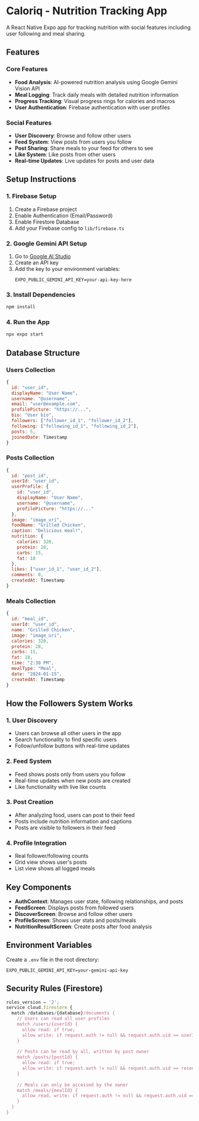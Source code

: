 # Caloriq - Nutrition Tracking App

A React Native Expo app for tracking nutrition with social features including user following and meal sharing.

## Features

### Core Features
- **Food Analysis**: AI-powered nutrition analysis using Google Gemini Vision API
- **Meal Logging**: Track daily meals with detailed nutrition information
- **Progress Tracking**: Visual progress rings for calories and macros
- **User Authentication**: Firebase authentication with user profiles

### Social Features
- **User Discovery**: Browse and follow other users
- **Feed System**: View posts from users you follow
- **Post Sharing**: Share meals to your feed for others to see
- **Like System**: Like posts from other users
- **Real-time Updates**: Live updates for posts and user data

## Setup Instructions

### 1. Firebase Setup
1. Create a Firebase project
2. Enable Authentication (Email/Password)
3. Enable Firestore Database
4. Add your Firebase config to `lib/firebase.ts`

### 2. Google Gemini API Setup
1. Go to [Google AI Studio](https://makersuite.google.com/app/apikey)
2. Create an API key
3. Add the key to your environment variables:
   ```
   EXPO_PUBLIC_GEMINI_API_KEY=your-api-key-here
   ```

### 3. Install Dependencies
```bash
npm install
```

### 4. Run the App
```bash
npx expo start
```

## Database Structure

### Users Collection
```javascript
{
  id: "user_id",
  displayName: "User Name",
  username: "@username",
  email: "user@example.com",
  profilePicture: "https://...",
  bio: "User bio",
  followers: ["follower_id_1", "follower_id_2"],
  following: ["following_id_1", "following_id_2"],
  posts: 5,
  joinedDate: Timestamp
}
```

### Posts Collection
```javascript
{
  id: "post_id",
  userId: "user_id",
  userProfile: {
    id: "user_id",
    displayName: "User Name",
    username: "@username",
    profilePicture: "https://..."
  },
  image: "image_uri",
  foodName: "Grilled Chicken",
  caption: "Delicious meal!",
  nutrition: {
    calories: 320,
    protein: 28,
    carbs: 15,
    fat: 18
  },
  likes: ["user_id_1", "user_id_2"],
  comments: 0,
  createdAt: Timestamp
}
```

### Meals Collection
```javascript
{
  id: "meal_id",
  userId: "user_id",
  name: "Grilled Chicken",
  image: "image_uri",
  calories: 320,
  protein: 28,
  carbs: 15,
  fat: 18,
  time: "2:30 PM",
  mealType: "Meal",
  date: "2024-01-15",
  createdAt: Timestamp
}
```

## How the Followers System Works

### 1. User Discovery
- Users can browse all other users in the app
- Search functionality to find specific users
- Follow/unfollow buttons with real-time updates

### 2. Feed System
- Feed shows posts only from users you follow
- Real-time updates when new posts are created
- Like functionality with live like counts

### 3. Post Creation
- After analyzing food, users can post to their feed
- Posts include nutrition information and captions
- Posts are visible to followers in their feed

### 4. Profile Integration
- Real follower/following counts
- Grid view shows user's posts
- List view shows all logged meals

## Key Components

- **AuthContext**: Manages user state, following relationships, and posts
- **FeedScreen**: Displays posts from followed users
- **DiscoverScreen**: Browse and follow other users
- **ProfileScreen**: Shows user stats and posts/meals
- **NutritionResultScreen**: Create posts after food analysis

## Environment Variables

Create a `.env` file in the root directory:
```
EXPO_PUBLIC_GEMINI_API_KEY=your-gemini-api-key
```

## Security Rules (Firestore)

```javascript
rules_version = '2';
service cloud.firestore {
  match /databases/{database}/documents {
    // Users can read all user profiles
    match /users/{userId} {
      allow read: if true;
      allow write: if request.auth != null && request.auth.uid == userId;
    }
    
    // Posts can be read by all, written by post owner
    match /posts/{postId} {
      allow read: if true;
      allow write: if request.auth != null && request.auth.uid == resource.data.userId;
    }
    
    // Meals can only be accessed by the owner
    match /meals/{mealId} {
      allow read, write: if request.auth != null && request.auth.uid == resource.data.userId;
    }
  }
}
``` 